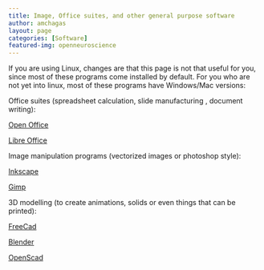 ```yaml
---
title: Image, Office suites, and other general purpose software
author: amchagas
layout: page
categories: [Software]
featured-img: openneuroscience
---
```

If you are using Linux, changes are that this page is not that useful for you, since most of these programs come installed by default. For you who are not yet into linux, most of these programs have Windows/Mac versions:

Office suites (spreadsheet calculation, slide manufacturing , document writing):

[Open Office](http://www.openoffice.org/)

[Libre Office](http://www.libreoffice.org/#0)

Image manipulation programs (vectorized images or photoshop style):

[Inkscape](http://inkscape.org/)

[Gimp](http://www.gimp.org/)

3D modelling (to create animations, solids or even things that can be printed):

[FreeCad](http://free-cad.sourceforge.net/)

[Blender](http://www.blender.org/)

[OpenScad](http://www.openscad.org/)
